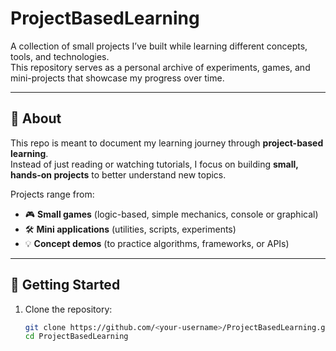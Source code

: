 # ProjectBasedLearning 

A collection of small projects I’ve built while learning different concepts, tools, and technologies.  
This repository serves as a personal archive of experiments, games, and mini-projects that showcase my progress over time.  

---

## 📌 About  
This repo is meant to document my learning journey through **project-based learning**.  
Instead of just reading or watching tutorials, I focus on building **small, hands-on projects** to better understand new topics.  

Projects range from:  
- 🎮 **Small games** (logic-based, simple mechanics, console or graphical)  
- 🛠️ **Mini applications** (utilities, scripts, experiments)  
- 💡 **Concept demos** (to practice algorithms, frameworks, or APIs)  

---

## 🚀 Getting Started  

1. Clone the repository:
   ```bash
   git clone https://github.com/<your-username>/ProjectBasedLearning.git
   cd ProjectBasedLearning
